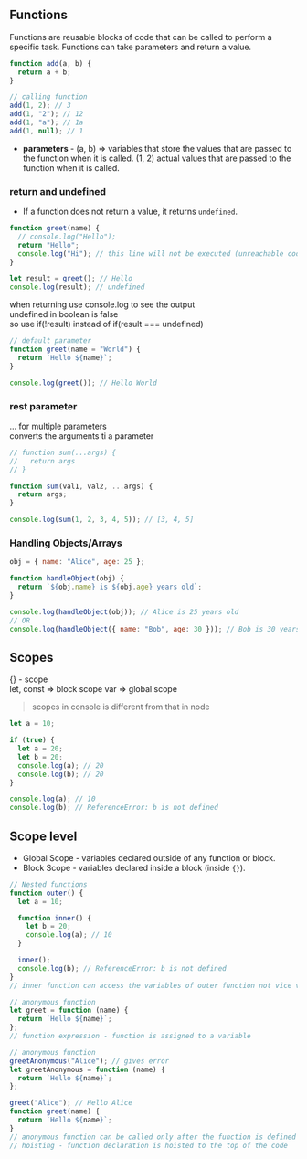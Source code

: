 ## Functions

Functions are reusable blocks of code that can be called to perform a specific task. Functions can take parameters and return a value.

```js
function add(a, b) {
  return a + b;
}

// calling function
add(1, 2); // 3
add(1, "2"); // 12
add(1, "a"); // 1a
add(1, null); // 1
```

- **parameters** - (a, b) => variables that store the values that are passed to the function when it is called.
  (1, 2) actual values that are passed to the function when it is called.

### return and undefined

- If a function does not return a value, it returns `undefined`.

```js
function greet(name) {
  // console.log("Hello");
  return "Hello";
  console.log("Hi"); // this line will not be executed (unreachable code)
}

let result = greet(); // Hello
console.log(result); // undefined
```

when returning use console.log to see the output  
undefined in boolean is false  
so use if(!result) instead of if(result === undefined)

```js
// default parameter
function greet(name = "World") {
  return `Hello ${name}`;
}

console.log(greet()); // Hello World
```

### rest parameter

... for multiple parameters  
converts the arguments ti a parameter

```js
// function sum(...args) {
//   return args
// }

function sum(val1, val2, ...args) {
  return args;
}

console.log(sum(1, 2, 3, 4, 5)); // [3, 4, 5]
```

### Handling Objects/Arrays

```js
obj = { name: "Alice", age: 25 };

function handleObject(obj) {
  return `${obj.name} is ${obj.age} years old`;
}

console.log(handleObject(obj)); // Alice is 25 years old
// OR
console.log(handleObject({ name: "Bob", age: 30 })); // Bob is 30 years old
```

## Scopes

{} - scope  
let, const => block scope
var => global scope

> scopes in console is different from that in node

```js
let a = 10;

if (true) {
  let a = 20;
  let b = 20;
  console.log(a); // 20
  console.log(b); // 20
}

console.log(a); // 10
console.log(b); // ReferenceError: b is not defined
```

## Scope level

- Global Scope - variables declared outside of any function or block.
- Block Scope - variables declared inside a block (inside `{}`).

```js
// Nested functions
function outer() {
  let a = 10;

  function inner() {
    let b = 20;
    console.log(a); // 10
  }

  inner();
  console.log(b); // ReferenceError: b is not defined
}
// inner function can access the variables of outer function not vice versa
```

```js
// anonymous function
let greet = function (name) {
  return `Hello ${name}`;
};
// function expression - function is assigned to a variable
```

```js
// anonymous function
greetAnonymous("Alice"); // gives error
let greetAnonymous = function (name) {
  return `Hello ${name}`;
};

greet("Alice"); // Hello Alice
function greet(name) {
  return `Hello ${name}`;
}
// anonymous function can be called only after the function is defined as it is not hoisted
// hoisting - function declaration is hoisted to the top of the code
```
